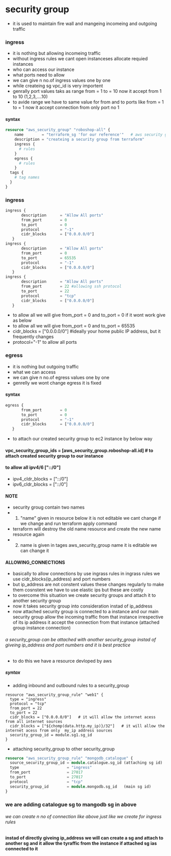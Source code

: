 # security group
* it is used to maintain fire wall and mangeing incomeing and outgoing traffic
### ingress
* it is nothing but allowing incomeing traffic
* without ingress rules we cant open instanceses allocate requied instances
* who can access our instance 
* what ports need to allow 
* we can give n no.of ingress values one by one
* while createing sg vpc_id is very importent
* genrally port values  taks as range from = 1  to = 10 now it accept from 1 to 10 (1,2,3,....10) 
* to avide range we have to same value for from and to ports like from = 1  to = 1 now it accept connection from only port no 1
#### syntax
```terraform
resource "aws_security_group" "roboshop-all" { 
    name        = "terraform_sg 'for our reference'"   # aws security group name  
    description = "createing a security group from terraform"
    ingress {
      # rules
    }
    egress {
      # rules
    }
  tags {
    # tag names
  }
}
```
###  ingress

```terraform
ingress {
       description      = "Allow All ports"
       from_port        = 0
       to_port          = 0 
       protocol         = "-1"
       cidr_blocks      = ["0.0.0.0/0"]
   }
ingress {
       description      = "Allow All ports"
       from_port        = 0
       to_port          = 65535
       protocol         = "-1"
       cidr_blocks      = ["0.0.0.0/0"]
   }
ingress {
       description      = "Allow All ports"
       from_port        = 22 #allowing ssh protocol
       to_port          = 22
       protocol         = "tcp"
       cidr_blocks      = ["0.0.0.0/0"]
   }
```

* to allow all we will give from_port = 0 and to_port = 0 if it wont work give as below
* to allow all we will give from_port = 0 and to_port = 65535
* cidr_blocks = ["0.0.0.0/0"] #ideally your home public IP address, but it frequently changes 
* protocol="-1" to allow all ports


###  egress
* it is nothing but outgoing traffic
* what we can access 
* we can give n no.of egress values one by one
* genrelly we wont change egress it is fixed

#### syntax

```terraform
egress {
       from_port        = 0
       to_port          = 0
       protocol         = "-1"
       cidr_blocks      = ["0.0.0.0/0"]
   }
```
* to attach our created security group to ec2 instance by below way
####   vpc_security_group_ids = [aws_security_group.roboshop-all.id]  # to attach created security group to our instance

#### to allow all ipv4/6 ["::/0"]
* ipv4_cldr_blocks = ["::/0"]
* ipv6_cldr_blocks = ["::/0"]

#### NOTE
* security groug contain two names 
* 1. "name" given in resource below it is not editable we cant change if we change and run terraform apply command
* terraform will destroy the old name resource and create the new name resource again 
* 2. name is given in tages aws_security_group name it is editable we can change it 

#### ALLOWING_CONNECTIONS
* basically to allow connections by use ingrass rules in ingrass rules we use cidr_blocks(ip_address) and port numbers 
* but ip_address are not constent values these changes regularly to make them cosnstent we have to use elastic ips but these are costly
* to overcome this situation we create security groups and attach it to another security group 
* now it takes security group into consideration instad of ip_address
* now attached security group is connected to a instance and our main security group allow the incoming traffic from that instance irrespective of its ip address it accept the connection from that instance (attached group instance connection)
###### a security_group can be attached with another security_group instad of giveing ip_address and port numbers and it is best practice
 
* to do this we have a resource devloped by aws
##### syntax
* adding inbound and outbound rules to a security_group
```terraformr
resource "aws_security_group_rule" "web1" {
  type = "ingress"
  protocol = "tcp"
  from_port = 22
  to_port = 22
  cidr_blocks = ["0.0.0.0/0"]   # it will allow the internet acess from all internet sources
  cidr_blocks = ["${chomp(data.http.my_ip)}/32"]   # it will allow the internet acess from only  my_ip address sources
  security_group_id = module.sg1.sg_id 
}
```
* attaching security_group to other security_group
```terraform
resource "aws_security_group_rule" "mongodb_catalogue" {
  source_security_group_id = module.catalogue.sg_id (attaching sg id)
  type                     = "ingress"
  from_port                = 27017
  to_port                  = 27017
  protocol                 = "tcp"
  security_group_id        = module.mongodb.sg_id   (main sg id)
}
```
### we are adding catalogue sg to mangodb sg in above 
###### we can create n no of connection like above just like we create for ingress rules

#### instad of directly giveing ip_address we will can create a sg and attach to another sg and it allow the tyraffic from the instance if attached sg ias connected to it 

